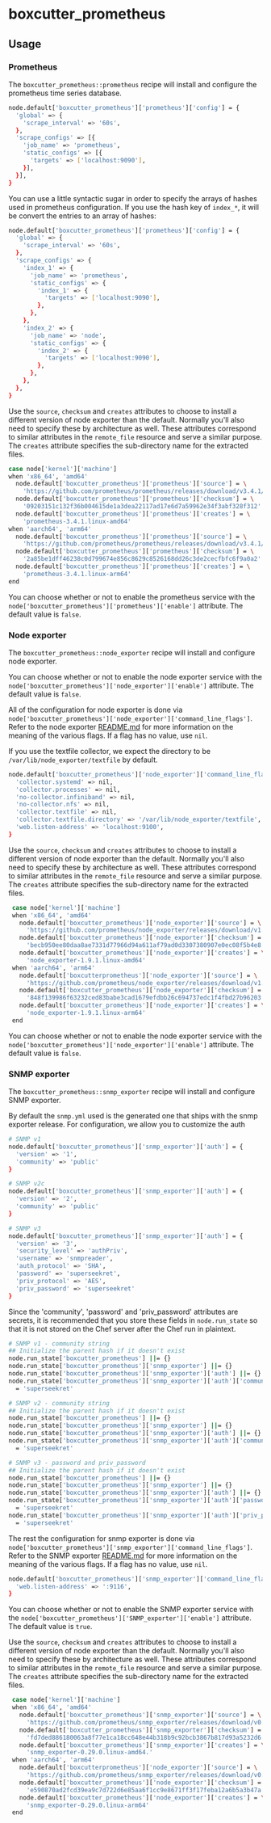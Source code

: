 boxcutter_prometheus
====================

Usage
-----

### Prometheus

The `boxcutter_prometheus::prometheus` recipe will install and configure
the prometheus time series database.

```bash
node.default['boxcutter_prometheus']['prometheus']['config'] = {
  'global' => {
    'scrape_interval' => '60s',
  },
  'scrape_configs' => [{
    'job_name' => 'prometheus',
    'static_configs' => [{
      'targets' => ['localhost:9090'],
    }],
  }],
}
```

You can use a little syntactic sugar in order to specify the arrays of
hashes used in prometheus configuration. If you use the hash key of
`index_*`, it will be convert the entries to an array of hashes:

```bash
node.default['boxcutter_prometheus']['prometheus']['config'] = {
  'global' => {
    'scrape_interval' => '60s',
  },
  'scrape_configs' => {
    'index_1' => {
      'job_name' => 'prometheus',
      'static_configs' => {
        'index_1' => {
          'targets' => ['localhost:9090'],
        },
      },
    },
    'index_2' => {
      'job_name' => 'node',
      'static_configs' => {
        'index_2' => {
          'targets' => ['localhost:9090'],
        },
      },
    },
  },
}
````

Use the `source`, `checksum` and `creates` attributes to choose to install
a different version of node exporter than the default. Normally you'll also
need to specify these by architecture as well. These attributes correspond to
similar attributes in the `remote_file` resource and serve a similar purpose.
The `creates` attribute specifies the sub-directory name for the extracted files.

```bash
case node['kernel']['machine']
when 'x86_64', 'amd64'
  node.default['boxcutter_prometheus']['prometheus']['source'] = \
    'https://github.com/prometheus/prometheus/releases/download/v3.4.1/prometheus-3.4.1.linux-amd64.tar.gz'
  node.default['boxcutter_prometheus']['prometheus']['checksum'] = \
    '09203151c132f36b004615de1a3dea22117ad17e6d7a59962e34f3abf328f312'
  node.default['boxcutter_prometheus']['prometheus']['creates'] = \
    'prometheus-3.4.1.linux-amd64'
when 'aarch64', 'arm64'
  node.default['boxcutter_prometheus']['prometheus']['source'] = \
    'https://github.com/prometheus/prometheus/releases/download/v3.4.1/prometheus-3.4.1.linux-arm64.tar.gz'
  node.default['boxcutter_prometheus']['prometheus']['checksum'] = \
    '2a85be1dff46238c0d799674e856c8629c8526168dd26c3de2cecfbfc6f9a0a2'
  node.default['boxcutter_prometheus']['prometheus']['creates'] = \
    'prometheus-3.4.1.linux-arm64'
end
```

You can choose whether or not to enable the prometheus service with the
`node['boxcutter_prometheus']['prometheus']['enable']` attribute. The
default value is `false`.

### Node exporter

The `boxcutter_prometheus::node_exporter` recipe will install and configure
node exporter.

You can choose whether or not to enable the node exporter service with the
`node['boxcutter_prometheus']['node_exporter']['enable']` attribute. The
default value is `false`.

All of the configuration for node exporter is done via
`node['boxcutter_prometheus']['node_exporter']['command_line_flags']`. Refer
to the node exporter [README.md](https://github.com/prometheus/node_exporter)
for more information on the meaning of the various flags. If a flag has no
value, use `nil`.

If you use the textfile collector, we expect the directory to be
`/var/lib/node_exporter/textfile` by default.

```bash
node.default['boxcutter_prometheus']['node_exporter']['command_line_flags'] = {
  'collector.systemd' => nil,
  'collector.processes' => nil,
  'no-collector.infiniband' => nil,
  'no-collector.nfs' => nil,
  'collector.textfile' => nil,
  'collector.textfile.directory' => '/var/lib/node_exporter/textfile',
  'web.listen-address' => 'localhost:9100',
}
````

Use the `source`, `checksum` and `creates` attributes to choose to install
a different version of node exporter than the default. Normally you'll also
need to specify these by architecture as well. These attributes correspond to
similar attributes in the `remote_file` resource and serve a similar purpose.
The `creates` attribute specifies the sub-directory name for the extracted files.

```bash
 case node['kernel']['machine']
 when 'x86_64', 'amd64'
   node.default['boxcutter_prometheus']['node_exporter']['source'] = \
     'https://github.com/prometheus/node_exporter/releases/download/v1.9.1/node_exporter-1.9.1.linux-amd64.tar.gz'
   node.default['boxcutter_prometheus']['node_exporter']['checksum'] = \
     'becb950ee80daa8ae7331d77966d94a611af79ad0d3307380907e0ec08f5b4e8'
   node.default['boxcutter_prometheus']['node_exporter']['creates'] = \
     'node_exporter-1.9.1.linux-amd64'
 when 'aarch64', 'arm64'
   node.default['boxcutterprometheus']['node_exporter']['source'] = \
     'https://github.com/prometheus/node_exporter/releases/download/v1.9.1/node_exporter-1.9.1.linux-arm64.tar.gz'
   node.default['boxcutter_prometheus']['node_exporter']['checksum'] = \
     '848f139986f63232ced83babe3cad1679efdbb26c694737edc1f4fbd27b96203'
   node.default['boxcutter_prometheus']['node_exporter']['creates'] = \
     'node_exporter-1.9.1.linux-arm64'
 end
```
You can choose whether or not to enable the node exporter service with the
`node['boxcutter_prometheus']['node_exporter']['enable']` attribute. The
default value is `false`.

### SNMP exporter

The `boxcutter_prometheus::snmp_exporter` recipe will install and configure
SNMP exporter.

By default the `snmp.yml` used is the generated one that ships with the snmp
exporter release. For configuration, we allow you to customize the auth

```bash
# SNMP v1
node.default['boxcutter_prometheus']['snmp_exporter']['auth'] = {
  'version' => '1',
  'community' => 'public'  
}

# SNMP v2c
node.default['boxcutter_prometheus']['snmp_exporter']['auth'] = {
  'version' => '2',
  'community' => 'public'  
}

# SNMP v3
node.default['boxcutter_prometheus']['snmp_exporter']['auth'] = {
  'version' => '3',
  'security_level' => 'authPriv',
  'username' => 'snmpreader',
  'auth_protocol' => 'SHA',
  'password' => 'superseekret',
  'priv_protocol' => 'AES',
  'priv_password' => 'superseekret'  
}
```

Since the 'community', 'password' and 'priv_password' attributes are secrets,
it is recommended that you store these fields in `node.run_state` so that it
is not stored on the Chef server after the Chef run in plaintext.

```bash
# SNMP v1 - community string
## Initialize the parent hash if it doesn't exist
node.run_state['boxcutter_prometheus'] ||= {}
node.run_state['boxcutter_prometheus']['snmp_exporter'] ||= {}
node.run_state['boxcutter_prometheus']['snmp_exporter']['auth'] ||= {}
node.run_state['boxcutter_prometheus']['snmp_exporter']['auth']['community'] \
  = 'superseekret'

# SNMP v2 - community string
## Initialize the parent hash if it doesn't exist
node.run_state['boxcutter_prometheus'] ||= {}
node.run_state['boxcutter_prometheus']['snmp_exporter'] ||= {}
node.run_state['boxcutter_prometheus']['snmp_exporter']['auth'] ||= {}
node.run_state['boxcutter_prometheus']['snmp_exporter']['auth']['community'] \
  = 'superseekret'

# SNMP v3 - password and priv_password
## Initialize the parent hash if it doesn't exist
node.run_state['boxcutter_prometheus'] ||= {}
node.run_state['boxcutter_prometheus']['snmp_exporter'] ||= {}
node.run_state['boxcutter_prometheus']['snmp_exporter']['auth'] ||= {}
node.run_state['boxcutter_prometheus']['snmp_exporter']['auth']['password'] \
  = 'superseekret'
node.run_state['boxcutter_prometheus']['snmp_exporter']['auth']['priv_password'] \
  = 'superseekret'
```

The rest the configuration for snmp exporter is done via
`node['boxcutter_prometheus']['snmp_exporter']['command_line_flags']`. Refer
to the SNMP exporter [README.md](https://github.com/prometheus/snmp_exporter)
for more information on the meaning of the various flags. If a flag has no
value, use `nil`.

```bash
node.default['boxcutter_prometheus']['snmp_exporter']['command_line_flags'] = {
  'web.listen-address' => ':9116',
}
```

You can choose whether or not to enable the SNMP exporter service with the
`node['boxcutter_prometheus']['SNMP_exporter']['enable']` attribute. The
default value is `true`.


Use the `source`, `checksum` and `creates` attributes to choose to install
a different version of node exporter than the default. Normally you'll also
need to specify these by architecture as well. These attributes correspond to
similar attributes in the `remote_file` resource and serve a similar purpose.
The `creates` attribute specifies the sub-directory name for the extracted files.

```bash
 case node['kernel']['machine']
 when 'x86_64', 'amd64'
   node.default['boxcutter_prometheus']['snmp_exporter']['source'] = \
     'https://github.com/prometheus/snmp_exporter/releases/download/v0.29.0/snmp_exporter-0.29.0.linux-amd64.tar.gz'
   node.default['boxcutter_prometheus']['snmp_exporter']['checksum'] = \
     'fd7ded886180063a8f77e1ca18cc648e44b318b9c92bcb3867b817d93a5232d6'
   node.default['boxcutter_prometheus']['snmp_exporter']['creates'] = \
     'snmp_exporter-0.29.0.linux-amd64.'
 when 'aarch64', 'arm64'
   node.default['boxcutterprometheus']['node_exporter']['source'] = \
     'https://github.com/prometheus/snmp_exporter/releases/download/v0.29.0/snmp_exporter-0.29.0.linux-arm64.tar.gz'
   node.default['boxcutter_prometheus']['node_exporter']['checksum'] = \
     'e590870ad2fcd39ea9c7d722d6e85aa6f1cc9e8671ff3f17feba12a6b5a3b47a'
   node.default['boxcutter_prometheus']['node_exporter']['creates'] = \
     'snmp_exporter-0.29.0.linux-arm64'
 end
```
